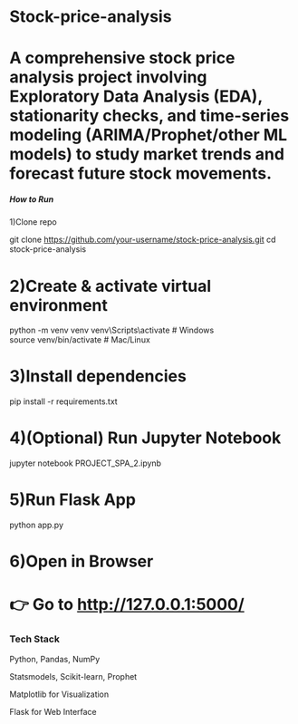 # Stock-price-analysis
A comprehensive stock price analysis project involving Exploratory Data Analysis (EDA), stationarity checks, and time-series modeling (ARIMA/Prophet/other ML models) to study market trends and forecast future stock movements.
=====================================================================================================================================================================================================================
##### How to Run

1)Clone repo

git clone https://github.com/your-username/stock-price-analysis.git
cd stock-price-analysis


# 2)Create & activate virtual environment

python -m venv venv
venv\Scripts\activate   # Windows  
source venv/bin/activate # Mac/Linux


# 3)Install dependencies

pip install -r requirements.txt


# 4)(Optional) Run Jupyter Notebook

jupyter notebook PROJECT_SPA_2.ipynb


# 5)Run Flask App

python app.py


# 6)Open in Browser
👉 Go to http://127.0.0.1:5000/
=====================================================================================================================================================================================================================
### Tech Stack

Python, Pandas, NumPy

Statsmodels, Scikit-learn, Prophet

Matplotlib for Visualization

Flask for Web Interface
